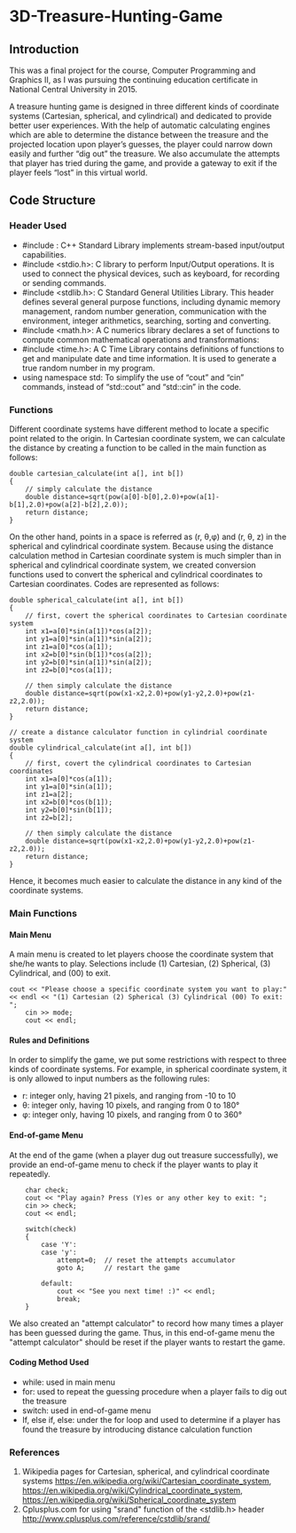# 3D-Treasure-Hunting-Game
## Introduction
This was a final project for the course, Computer Programming and Graphics II, as I was pursuing the continuing education certificate  in National Central University in 2015.

A treasure hunting game is designed in three different kinds of coordinate systems (Cartesian, spherical, and cylindrical) and dedicated to provide better user experiences. With the help of automatic calculating engines which are able to determine the distance between the treasure and the projected location upon player’s guesses, the player could narrow down easily and further “dig out” the treasure. We also accumulate the attempts that player has tried during the game, and provide a gateway to exit if the player feels “lost” in this virtual world.

## Code Structure
### Header Used
- #include <iostream>: C++ Standard Library implements stream-based input/output capabilities.
- #include <stdio.h>: C library to perform Input/Output operations. It is used to connect the physical devices, such as keyboard, for recording or sending commands.
- #include <stdlib.h>: C Standard General Utilities Library. This header defines several general purpose functions, including dynamic memory management, random number generation, communication with the environment, integer arithmetics, searching, sorting and converting.
- #include <math.h>: A C numerics library declares a set of functions to compute common mathematical operations and transformations:
- #include <time.h>: A C Time Library contains definitions of functions to get and manipulate date and time information. It is used to generate a true random number in my program.
- using namespace std: To simplify the use of “cout” and “cin” commands, instead of “std::cout” and “std::cin” in the code.

### Functions
Different coordinate systems have different method to locate a specific point related to the origin. In Cartesian coordinate system, we can calculate the distance by creating a function to be called in the main function as follows:
```
double cartesian_calculate(int a[], int b[])  
{
	// simply calculate the distance
    double distance=sqrt(pow(a[0]-b[0],2.0)+pow(a[1]-b[1],2.0)+pow(a[2]-b[2],2.0));
    return distance;
}
```
On the other hand, points in a space is referred as (r, θ,φ) and (r, θ, z) in the spherical and cylindrical coordinate system. Because using the distance calculation method in Cartesian coordinate system is much simpler than in spherical and cylindrical coordinate system, we created conversion functions used to convert the spherical and cylindrical coordinates to Cartesian coordinates. Codes are represented as follows:
```
double spherical_calculate(int a[], int b[]) 
{
	// first, covert the spherical coordinates to Cartesian coordinate system
    int x1=a[0]*sin(a[1])*cos(a[2]);
    int y1=a[0]*sin(a[1])*sin(a[2]);
    int z1=a[0]*cos(a[1]);
	int x2=b[0]*sin(b[1])*cos(a[2]);
	int y2=b[0]*sin(a[1])*sin(a[2]);
	int z2=b[0]*cos(a[1]);
	
	// then simply calculate the distance
	double distance=sqrt(pow(x1-x2,2.0)+pow(y1-y2,2.0)+pow(z1-z2,2.0));
    return distance;
}

// create a distance calculator function in cylindrial coordinate system
double cylindrical_calculate(int a[], int b[]) 
{
	// first, covert the cylindrical coordinates to Cartesian coordinates
    int x1=a[0]*cos(a[1]);
    int y1=a[0]*sin(a[1]);
    int z1=a[2];
	int x2=b[0]*cos(b[1]);
	int y2=b[0]*sin(b[1]);
	int z2=b[2];
	
	// then simply calculate the distance
	double distance=sqrt(pow(x1-x2,2.0)+pow(y1-y2,2.0)+pow(z1-z2,2.0));
    return distance;
}
```
Hence, it becomes much easier to calculate the distance in any kind of the coordinate systems.

### Main Functions

#### Main Menu
A main menu is created to let players choose the coordinate system that she/he wants to play. Selections include (1) Cartesian, (2) Spherical, (3) Cylindrical, and (00) to exit. 
```
cout << "Please choose a specific coordinate system you want to play:" << endl << "(1) Cartesian (2) Spherical (3) Cylindrical (00) To exit: ";
    cin >> mode;
    cout << endl;
```

#### Rules and Definitions
In order to simplify the game, we put some restrictions with respect to three kinds of coordinate systems. For example, in spherical coordinate system, it is only allowed to input numbers as the following rules:
- r: integer only, having 21 pixels, and ranging from -10 to 10
- θ: integer only, having 10 pixels, and ranging from 0 to 180°
- φ: integer only, having 10 pixels, and ranging from 0 to 360°

#### End-of-game Menu
At the end of the game (when a player dug out treasure successfully), we provide an end-of-game menu to check if the player wants to play it repeatedly.
```
	char check;
	cout << "Play again? Press (Y)es or any other key to exit: ";												
	cin >> check;
	cout << endl;
	
	switch(check)
	{
		case 'Y':
		case 'y':
			attempt=0;	// reset the attempts accumulator
			goto A;		// restart the game
			
		default:
			cout << "See you next time! :)" << endl;
			break;
	}
```

We also created an "attempt calculator" to record how many times a player has been guessed during the game. Thus, in this end-of-game menu the "attempt calculator" should be reset if the player wants to restart the game.

#### Coding Method Used
- while: used in main menu
- for: used to repeat the guessing procedure when a player fails to dig out the treasure
- switch: used in end-of-game menu
- If, else if, else: under the for loop and used to determine if a player has found the treasure by introducing distance calculation function

### References
1. Wikipedia pages for Cartesian, spherical, and cylindrical coordinate systems  https://en.wikipedia.org/wiki/Cartesian_coordinate_system, https://en.wikipedia.org/wiki/Cylindrical_coordinate_system, https://en.wikipedia.org/wiki/Spherical_coordinate_system
2. Cplusplus.com for using "srand" function of the <stdlib.h> header http://www.cplusplus.com/reference/cstdlib/srand/
